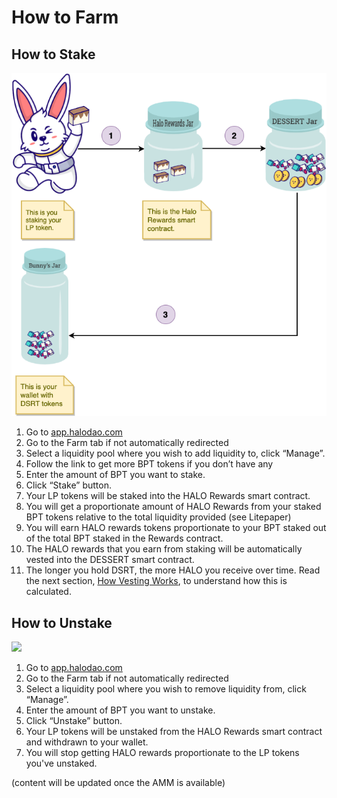 # How to Farm

## **How to Stake**

![](../.gitbook/assets/farm-process-flow-6-.png)

1. Go to [app.halodao.com](https://app.halodao.com)
2. Go to the Farm tab if not automatically redirected
3. Select a liquidity pool where you wish to add liquidity to, click “Manage”.
4. Follow the link to get more BPT tokens if you don’t have any
5. Enter the amount of BPT you want to stake. 
6. Click “Stake” button.
7. Your LP tokens will be staked into the HALO Rewards smart contract. 
8. You will get a proportionate amount of HALO Rewards from your staked BPT tokens relative to the total liquidity provided \(see Litepaper\)
9. You will earn HALO rewards tokens proportionate to your BPT staked out of the total BPT staked in the Rewards contract. 
10. The HALO rewards that you earn from staking will be automatically vested into the DESSERT smart contract.
11. The longer you hold DSRT, the more HALO you receive over time. Read the next section, [How Vesting Works](how-vesting-works.md), to understand how this is calculated.

##  **How to Unstake**

![](https://lh4.googleusercontent.com/RVcupifJyQl7LCWkRjkh55KoCaAdAV_tdtHmy0-YBtwuVEczaD82Jwg9dax8ybR_hz78fy7fOo2BEp2RoqGdUlzbQW-ROquqoD0SA0ymHMYmTrNlART13JVemKu7wWFDTo7cvlG1)

1. Go to [app.halodao.com](https://app.halodao.com)
2. Go to the Farm tab if not automatically redirected
3. Select a liquidity pool where you wish to remove liquidity from, click “Manage”.
4. Enter the amount of BPT you want to unstake. 
5. Click “Unstake” button.
6. Your LP tokens will be unstaked from the HALO Rewards smart contract and withdrawn to your wallet. 
7. You will stop getting HALO rewards proportionate to the LP tokens you've unstaked. 

\(content will be updated once the AMM is available\)

